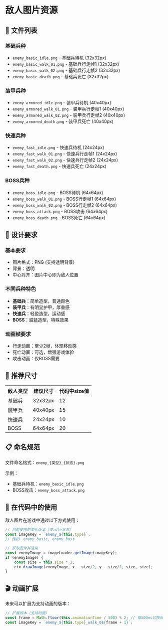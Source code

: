 # 敌人图片资源

## 📁 文件列表

### 基础兵种
- `enemy_basic_idle.png` - 基础兵待机 (32x32px)
- `enemy_basic_walk_01.png` - 基础兵行走帧1 (32x32px)
- `enemy_basic_walk_02.png` - 基础兵行走帧2 (32x32px)
- `enemy_basic_death.png` - 基础兵死亡 (32x32px)

### 装甲兵种
- `enemy_armored_idle.png` - 装甲兵待机 (40x40px)
- `enemy_armored_walk_01.png` - 装甲兵行走帧1 (40x40px)
- `enemy_armored_walk_02.png` - 装甲兵行走帧2 (40x40px)
- `enemy_armored_death.png` - 装甲兵死亡 (40x40px)

### 快速兵种
- `enemy_fast_idle.png` - 快速兵待机 (24x24px)
- `enemy_fast_walk_01.png` - 快速兵行走帧1 (24x24px)
- `enemy_fast_walk_02.png` - 快速兵行走帧2 (24x24px)
- `enemy_fast_death.png` - 快速兵死亡 (24x24px)

### BOSS兵种
- `enemy_boss_idle.png` - BOSS待机 (64x64px)
- `enemy_boss_walk_01.png` - BOSS行走帧1 (64x64px)
- `enemy_boss_walk_02.png` - BOSS行走帧2 (64x64px)
- `enemy_boss_attack.png` - BOSS攻击 (64x64px)
- `enemy_boss_death.png` - BOSS死亡 (64x64px)

## 🎨 设计要求

### 基本要求
- 图片格式：PNG (支持透明背景)
- 背景：透明
- 中心对齐：图片中心即为敌人位置

### 不同兵种特色
- **基础兵**：简单造型，普通颜色
- **装甲兵**：有明显护甲，厚重感
- **快速兵**：轻盈造型，运动感
- **BOSS**：威猛造型，特殊效果

### 动画帧要求
- 行走动画：至少2帧，体现移动感
- 死亡动画：可选，增强游戏体验
- 攻击动画：仅BOSS需要

## 📏 推荐尺寸

| 敌人类型 | 建议尺寸 | 代码中size值 |
|----------|----------|--------------|
| 基础兵   | 32x32px  | 12          |
| 装甲兵   | 40x40px  | 15          |
| 快速兵   | 24x24px  | 10          |
| BOSS    | 64x64px  | 20          |

## 📋 命名规范

文件命名格式：`enemy_{类型}_{状态}.png`

示例：
- 基础兵待机：`enemy_basic_idle.png`
- BOSS攻击：`enemy_boss_attack.png`

## 🔧 在代码中的使用

敌人图片在游戏中通过以下方式使用：

```javascript
// 目前使用的简化版本（仅idle状态）
const imageKey = `enemy_${this.type}`;
// 例如：enemy_basic, enemy_boss

// 获取图片并渲染
const enemyImage = imageLoader.getImage(imageKey);
if (enemyImage) {
    const size = this.size * 2;
    ctx.drawImage(enemyImage, x - size/2, y - size/2, size, size);
}
```

## 🎬 动画扩展

未来可以扩展为支持动画的版本：

```javascript
// 扩展版本（支持动画）
const frame = Math.floor(this.animationTime / 500) % 2; // 每500ms切换帧
const imageKey = `enemy_${this.type}_walk_0${frame + 1}`;
``` 